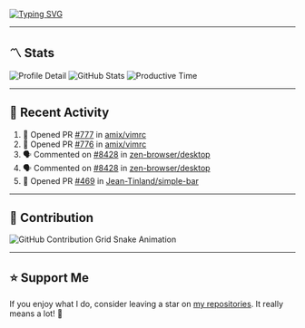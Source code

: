 [![Typing SVG](https://readme-typing-svg.demolab.com?font=&duration=2500&pause=100&center=true&vCenter=true&multiline=true&width=1000&height=60&lines=Hi+There!;Welcome+to+my+Github+profile+%F0%9F%91%8B)](https://git.io/typing-svg)

---

## 〽️ Stats

![Profile Detail](http://github-profile-summary-cards.vercel.app/api/cards/profile-details?username=phucisstupid&theme=transparent)
![GitHub Stats](http://github-profile-summary-cards.vercel.app/api/cards/stats?username=phucisstupid&theme=transparent)
![Productive Time](http://github-profile-summary-cards.vercel.app/api/cards/productive-time?username=phucisstupid&theme=transparent&utcOffset=8)

---

## 📝 Recent Activity

<!--START_SECTION:activity-->
1. 💪 Opened PR [#777](https://github.com/amix/vimrc/pull/777) in [amix/vimrc](https://github.com/amix/vimrc)
2. 💪 Opened PR [#776](https://github.com/amix/vimrc/pull/776) in [amix/vimrc](https://github.com/amix/vimrc)
3. 🗣 Commented on [#8428](https://github.com/zen-browser/desktop/issues/8428#issuecomment-2993616169) in [zen-browser/desktop](https://github.com/zen-browser/desktop)
4. 🗣 Commented on [#8428](https://github.com/zen-browser/desktop/issues/8428#issuecomment-2992095133) in [zen-browser/desktop](https://github.com/zen-browser/desktop)
5. 💪 Opened PR [#469](https://github.com/Jean-Tinland/simple-bar/pull/469) in [Jean-Tinland/simple-bar](https://github.com/Jean-Tinland/simple-bar)
<!--END_SECTION:activity-->

<!--START_SECTION:waka-->

<!--END_SECTION:waka-->

---

## 🐍 Contribution

<picture>
  <source media="(prefers-color-scheme: dark)" srcset="https://raw.githubusercontent.com/phucleeuwu/phucleeuwu/output/github-contribution-grid-snake-dark.svg">
  <source media="(prefers-color-scheme: light)" srcset="https://raw.githubusercontent.com/phucleeuwu/phucleeuwu/output/github-contribution-grid-snake.svg">
  <img alt="GitHub Contribution Grid Snake Animation" src="https://raw.githubusercontent.com/phucleeuwu/phucleeuwu/output/github-contribution-grid-snake.svg">
</picture>

---

## ⭐ Support Me

If you enjoy what I do, consider leaving a star on [my repositories](https://github.com/phucleeuwu?tab=repositories&type=source). It really means a lot! 💙
